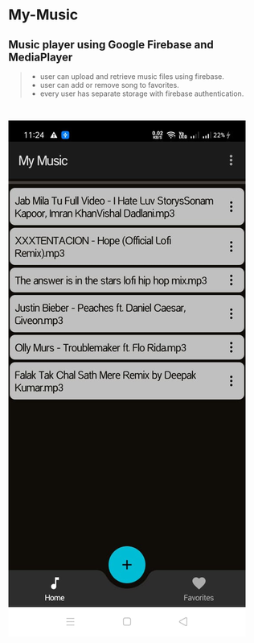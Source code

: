 # My-Music
## Music player using Google Firebase and MediaPlayer
> - user can upload and retrieve music files using firebase.
> - user can add or remove song to favorites.
> - every user has separate storage with firebase authentication.

<br/>

![](screenshots/MyMusic.jpeg)
